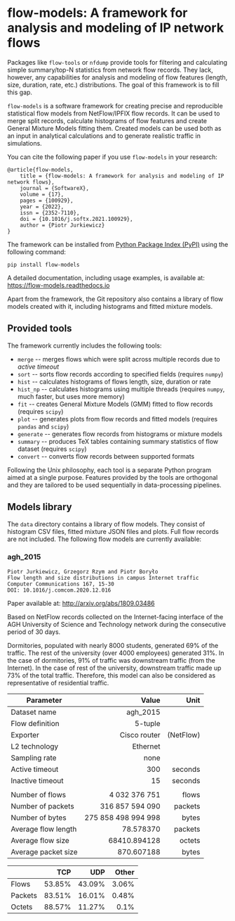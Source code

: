 # flow-models: A framework for analysis and modeling of IP network flows

Packages like `flow-tools` or `nfdump` provide tools for filtering and calculating simple summary/top-N statistics
from network flow records. They lack, however, any capabilities for analysis and modeling of flow features (length,
size, duration, rate, etc.) distributions. The goal of this framework is to fill this gap.

`flow-models` is a software framework for creating precise and reproducible statistical flow models from
NetFlow/IPFIX flow records. It can be used to merge split records, calculate histograms of flow features and create
General Mixture Models fitting them. Created models can be used both as an input in analytical calculations and to
generate realistic traffic in simulations.

You can cite the following paper if you use `flow-models` in your research:

    @article{flow-models,
        title = {flow-models: A framework for analysis and modeling of IP network flows},
        journal = {SoftwareX},
        volume = {17},
        pages = {100929},
        year = {2022},
        issn = {2352-7110},
        doi = {10.1016/j.softx.2021.100929},
        author = {Piotr Jurkiewicz}
    }

The framework can be installed from [Python Package Index (PyPI)](https://pypi.org/project/flow-models/) using the
following command:

    pip install flow-models

A detailed documentation, including usage examples, is available at: https://flow-models.readthedocs.io

Apart from the framework, the Git repository also contains a library of flow models created with it, including
histograms and fitted mixture models.

## Provided tools

The framework currently includes the following tools:

- `merge` -- merges flows which were split across multiple records due to *active timeout*
- `sort` -- sorts flow records according to specified fields (requires `numpy`)
- `hist` -- calculates histograms of flows length, size, duration or rate
- `hist_np` -- calculates histograms using multiple threads (requires `numpy`, much faster, but uses more memory)
- `fit` -- creates General Mixture Models (GMM) fitted to flow records (requires `scipy`)
- `plot` -- generates plots from flow records and fitted models (requires `pandas` and `scipy`)
- `generate` -- generates flow records from histograms or mixture models
- `summary` -- produces TeX tables containing summary statistics of flow dataset (requires `scipy`)
- `convert` -- converts flow records between supported formats

Following the Unix philosophy, each tool is a separate Python program aimed at a single purpose. Features provided
by the tools are orthogonal and they are tailored to be used sequentially in data-processing pipelines.

## Models library

The `data` directory contains a library of flow models. They consist of histogram CSV files, fitted mixture JSON
files and plots. Full flow records are not included. The following flow models are currently available:

### agh_2015

    Piotr Jurkiewicz, Grzegorz Rzym and Piotr Boryło
    Flow length and size distributions in campus Internet traffic
    Computer Communications 167, 15-30
    DOI: 10.1016/j.comcom.2020.12.016

Paper available at: http://arxiv.org/abs/1809.03486

Based on NetFlow records collected on the Internet-facing interface of the AGH University of Science and Technology
network during the consecutive period of 30 days.

Dormitories, populated with nearly 8000 students, generated 69% of the traffic. The rest of the university (over
4000 employees) generated 31%. In the case of dormitories, 91% of traffic was downstream traffic (from the
Internet). In the case of rest of the university, downstream traffic made up 73% of the total traffic. Therefore,
this model can also be considered as representative of residential traffic.

| Parameter | Value | Unit |
| - | -: | -: |
| Dataset name | agh_2015 | |
| Flow definition | 5-tuple | |
| Exporter | Cisco router | (NetFlow) |
| L2 technology | Ethernet | |
| Sampling rate | none | |
| Active timeout | 300 | seconds |
| Inactive timeout | 15 | seconds|
| | | |
| Number of flows | 4 032 376 751 | flows |
| Number of packets | 316 857 594 090 | packets |
| Number of bytes | 275 858 498 994 998 | bytes |
| Average flow length | 78.578370 | packets |
| Average flow size | 68410.894128 | octets |
| Average packet size | 870.607188 | bytes |


|    | TCP | UDP | Other |
| :- | -:  | -:  | -:    |
| Flows | 53.85% | 43.09% | 3.06% |
| Packets | 83.51% | 16.01% | 0.48% |
| Octets | 88.57% | 11.27% | 0.1% |

